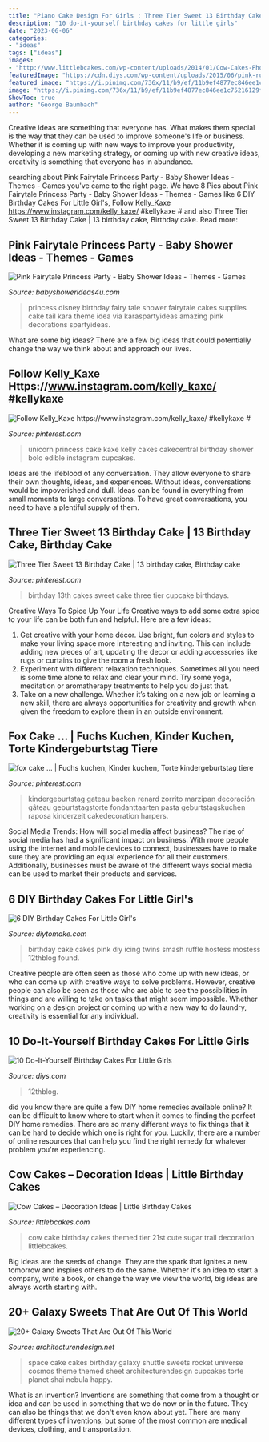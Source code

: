 ```yaml
---
title: "Piano Cake Design For Girls : Three Tier Sweet 13 Birthday Cake"
description: "10 do-it-yourself birthday cakes for little girls"
date: "2023-06-06"
categories:
- "ideas"
tags: ["ideas"]
images:
- "http://www.littlebcakes.com/wp-content/uploads/2014/01/Cow-Cakes-Photos.jpg"
featuredImage: "https://cdn.diys.com/wp-content/uploads/2015/06/pink-ruffle-smash-cake.jpg"
featured_image: "https://i.pinimg.com/736x/11/b9/ef/11b9ef4877ec846ee1c75216129fbb20--th-birthday-cakes--birthday.jpg"
image: "https://i.pinimg.com/736x/11/b9/ef/11b9ef4877ec846ee1c75216129fbb20--th-birthday-cakes--birthday.jpg"
ShowToc: true
author: "George Baumbach"
---
```



Creative ideas are something that everyone has. What makes them special is the way that they can be used to improve someone's life or business. Whether it is coming up with new ways to improve your productivity, developing a new marketing strategy, or coming up with new creative ideas, creativity is something that everyone has in abundance.

	

		
searching about Pink Fairytale Princess Party - Baby Shower Ideas - Themes - Games you've came to the right page. We have 8 Pics about Pink Fairytale Princess Party - Baby Shower Ideas - Themes - Games like 6 DIY Birthday Cakes For Little Girl&#039;s, Follow Kelly_Kaxe https://www.instagram.com/kelly_kaxe/ #kellykaxe # and also Three Tier Sweet 13 Birthday Cake | 13 birthday cake, Birthday cake. Read more:
		
    
## Pink Fairytale Princess Party - Baby Shower Ideas - Themes - Games

<img loading=lazy src="http://www.babyshowerideas4u.com/wp-content/uploads/2014/01/princess-71.jpg" onerror="this.onerror=null;this.src='https://tse3.mm.bing.net/th?id=OIP.hDgV64mRUwX_NlalwpUVEQHaLH&amp;pid=15.1';" alt="Pink Fairytale Princess Party - Baby Shower Ideas - Themes - Games">

_Source: babyshowerideas4u.com_

>princess disney birthday fairy tale shower fairytale cakes supplies cake tail kara theme idea via karaspartyideas amazing pink decorations spartyideas. 

	

What are some big ideas?
There are a few big ideas that could potentially change the way we think about and approach our lives.

    
## Follow Kelly_Kaxe Https://www.instagram.com/kelly_kaxe/ #kellykaxe #

<img loading=lazy src="https://i.pinimg.com/736x/09/21/4f/09214f11c45965035b182a8c9c6ec821.jpg" onerror="this.onerror=null;this.src='https://tse3.mm.bing.net/th?id=OIP.wglC13C8a2n4ZndcCckYjgHaJ4&amp;pid=15.1';" alt="Follow Kelly_Kaxe https://www.instagram.com/kelly_kaxe/ #kellykaxe #">

_Source: pinterest.com_

>unicorn princess cake kaxe kelly cakes cakecentral birthday shower bolo edible instagram cupcakes. 

	

Ideas are the lifeblood of any conversation. They allow everyone to share their own thoughts, ideas, and experiences. Without ideas, conversations would be impoverished and dull. Ideas can be found in everything from small moments to large conversations. To have great conversations, you need to have a plentiful supply of them.

    
## Three Tier Sweet 13 Birthday Cake | 13 Birthday Cake, Birthday Cake

<img loading=lazy src="https://i.pinimg.com/736x/11/b9/ef/11b9ef4877ec846ee1c75216129fbb20--th-birthday-cakes--birthday.jpg" onerror="this.onerror=null;this.src='https://tse1.mm.bing.net/th?id=OIP.yvxUcIIgyjzUU7p5XZxcEgHaHa&amp;pid=15.1';" alt="Three Tier Sweet 13 Birthday Cake | 13 birthday cake, Birthday cake">

_Source: pinterest.com_

>birthday 13th cakes sweet cake three tier cupcake birthdays. 

	

Creative Ways To Spice Up Your Life
Creative ways to add some extra spice to your life can be both fun and helpful. Here are a few ideas: 
1. Get creative with your home décor. Use bright, fun colors and styles to make your living space more interesting and inviting. This can include adding new pieces of art, updating the decor or adding accessories like rugs or curtains to give the room a fresh look. 
2. Experiment with different relaxation techniques. Sometimes all you need is some time alone to relax and clear your mind. Try some yoga, meditation or aromatherapy treatments to help you do just that. 
3. Take on a new challenge. Whether it’s taking on a new job or learning a new skill, there are always opportunities for creativity and growth when given the freedom to explore them in an outside environment. 

    
## Fox Cake … | Fuchs Kuchen, Kinder Kuchen, Torte Kindergeburtstag Tiere

<img loading=lazy src="https://i.pinimg.com/736x/a4/df/81/a4df8188e38faf83406b1a05d3826671.jpg" onerror="this.onerror=null;this.src='https://tse2.mm.bing.net/th?id=OIP.nuW6W5ZX_df00VVuCha7fgHaJ0&amp;pid=15.1';" alt="fox cake … | Fuchs kuchen, Kinder kuchen, Torte kindergeburtstag tiere">

_Source: pinterest.com_

>kindergeburtstag gateau backen renard zorrito marzipan decoración gâteau geburtstagstorte fondanttaarten pasta geburtstagskuchen raposa kinderzeit cakedecoration harpers. 

	

Social Media Trends: How will social media affect business?
The rise of social media has had a significant impact on business. With more people using the internet and mobile devices to connect, businesses have to make sure they are providing an equal experience for all their customers. Additionally, businesses must be aware of the different ways social media can be used to market their products and services.

    
## 6 DIY Birthday Cakes For Little Girl&#039;s

<img loading=lazy src="https://www.diytomake.com/wp-content/uploads/2015/09/pink-ruffle-smash-cake.jpg" onerror="this.onerror=null;this.src='https://tse1.mm.bing.net/th?id=OIP.H8iezy0lEMbNazfwgONTRAHaLH&amp;pid=15.1';" alt="6 DIY Birthday Cakes For Little Girl&#039;s">

_Source: diytomake.com_

>birthday cake cakes pink diy icing twins smash ruffle hostess mostess 12thblog found. 

	

Creative people are often seen as those who come up with new ideas, or who can come up with creative ways to solve problems. However, creative people can also be seen as those who are able to see the possibilities in things and are willing to take on tasks that might seem impossible. Whether working on a design project or coming up with a new way to do laundry, creativity is essential for any individual.

    
## 10 Do-It-Yourself Birthday Cakes For Little Girls

<img loading=lazy src="https://cdn.diys.com/wp-content/uploads/2015/06/pink-ruffle-smash-cake.jpg" onerror="this.onerror=null;this.src='https://tse4.mm.bing.net/th?id=OIP.ZwIkIE9R1iunX9sT2w4YOgHaLH&amp;pid=15.1';" alt="10 Do-It-Yourself Birthday Cakes For Little Girls">

_Source: diys.com_

>12thblog. 

	

did you know there are quite a few DIY home remedies available online?
It can be difficult to know where to start when it comes to finding the perfect DIY home remedies. There are so many different ways to fix things that it can be hard to decide which one is right for you. Luckily, there are a number of online resources that can help you find the right remedy for whatever problem you're experiencing.

    
## Cow Cakes – Decoration Ideas | Little Birthday Cakes

<img loading=lazy src="http://www.littlebcakes.com/wp-content/uploads/2014/01/Cow-Cakes-Photos.jpg" onerror="this.onerror=null;this.src='https://tse2.mm.bing.net/th?id=OIP.XP3nejZ-5PEoSYK0Kmbs-gHaLI&amp;pid=15.1';" alt="Cow Cakes – Decoration Ideas | Little Birthday Cakes">

_Source: littlebcakes.com_

>cow cake birthday cakes themed tier 21st cute sugar trail decoration littlebcakes. 

	

Big Ideas are the seeds of change. They are the spark that ignites a new tomorrow and inspires others to do the same. Whether it's an idea to start a company, write a book, or change the way we view the world, big ideas are always worth starting with.

    
## 20+ Galaxy Sweets That Are Out Of This World

<img loading=lazy src="http://cdn.architecturendesign.net/wp-content/uploads/2016/05/AD-Galaxy-Cakes-Space-Sweets-Nebula-Cosmos-Universe-23.jpg" onerror="this.onerror=null;this.src='https://tse2.mm.bing.net/th?id=OIP.37JlixPpK2JfdRHhRjZ3NgHaFT&amp;pid=15.1';" alt="20+ Galaxy Sweets That Are Out Of This World">

_Source: architecturendesign.net_

>space cake cakes birthday galaxy shuttle sweets rocket universe cosmos theme themed sheet architecturendesign cupcakes torte planet shai nebula happy. 

	

What is an invention?
Inventions are something that come from a thought or idea and can be used in something that we do now or in the future. They can also be things that we don't even know about yet. There are many different types of inventions, but some of the most common are medical devices, clothing, and transportation.

